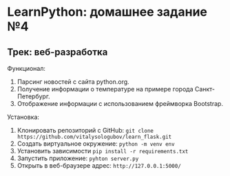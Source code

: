 # LearnPython: домашнее задание №4
## Трек: веб-разработка

Функционал:
1. Парсинг новостей с сайта python.org.
2. Получение информации о температуре на примере города Санкт-Петербург.
3. Отображение информации с использованием фреймворка Bootstrap.

Установка:
1. Клонировать репозиторий с GitHub: `git clone https://github.com/vitalysologubov/learn_flask.git`
2. Создать виртуальное окружение: `python -m venv env`
3. Установить зависимости `pip install -r requirements.txt`
4. Запустить приложение: `pyhton server.py`
5. Открыть в веб-браузере адрес: `http://127.0.0.1:5000/`
